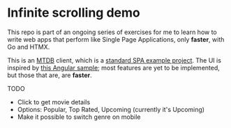 
# Infinite scrolling demo

This repo is part of an ongoing series of exercises for me to learn how to 
write web apps that perform like Single Page Applications, only **faster**, 
with Go and HTMX.

This is an [MTDB](https://developer.themoviedb.org/docs/getting-started) client, which is a 
[standard SPA example project](https://github.com/tastejs/movies/blob/main/spec.md). 
The UI is inspired by [this Angular sample](https://angular-movies-a12d3.web.app/list/category/popular); most features
are yet to be implemented, but those that are, are **faster**.

TODO
 * Click to get movie details
 * Options: Popular, Top Rated, Upcoming (currently it's Upcoming)
 * Make it possible to switch genre on mobile

